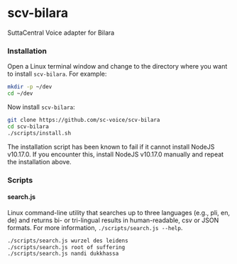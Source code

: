 # scv-bilara
SuttaCentral Voice adapter for Bilara

### Installation
Open a Linux terminal window and change to the directory
where you want to install `scv-bilara`. For example:

```bash
mkdir -p ~/dev
cd ~/dev
```

Now install `scv-bilara`:

```bash
git clone https://github.com/sc-voice/scv-bilara
cd scv-bilara
./scripts/install.sh
```

The installation script has been known to fail if it cannot install 
NodeJS v10.17.0. If you encounter this, install NodeJS v10.17.0 manually
and repeat the installation above.

### Scripts

#### search.js
Linux command-line utility that searches up to three languages (e.g., pli, en, de)
and returns bi- or tri-lingual results in human-readable, csv or JSON formats.
For more information, `./scripts/search.js --help`.

```bash
./scripts/search.js wurzel des leidens
./scripts/search.js root of suffering
./scripts/search.js nandi dukkhassa
```

